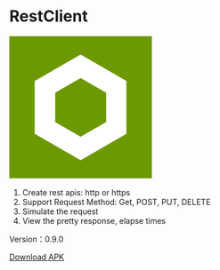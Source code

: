 # RestClient

<img src="docs/logo.png" width=256 height=256 />



1. Create rest apis: http or https
2. Support Request Method: Get, POST, PUT, DELETE
3. Simulate the request 
4. View the pretty response, elapse times


Version：0.9.0

[Download APK](http://deepoove.com/RestClient/)
